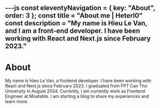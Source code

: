 ---js
const eleventyNavigation = {
	key: "About",
	order: 3
};
const title = "About me | Heterl0"
const description = "My name is Hieu Le Van, and I am a front-end developer. I have been working with React and Next.js since February 2023."
---

# About

My name is Hieu Le Van, a frontend developer. I have been working with React and Next.js since February 2023. I graduated from FPT Can Tho University in August 2024. Currently, I am currently work as Frontend Engineer at Moatable. I am starting a blog to share my experiences and learn more.
